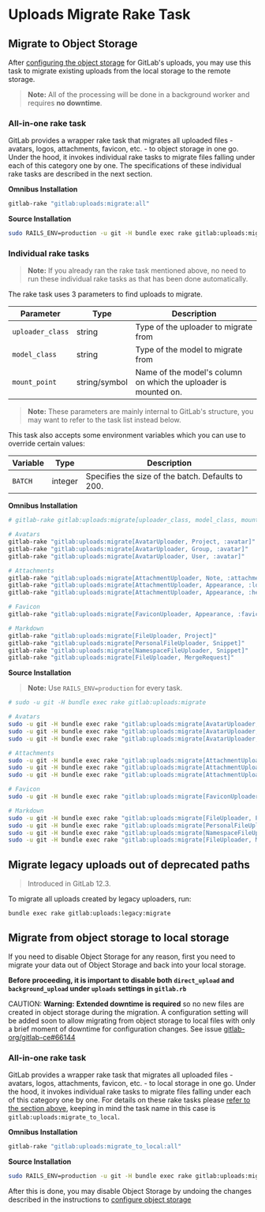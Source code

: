 # Uploads Migrate Rake Task

## Migrate to Object Storage

After [configuring the object storage](../../uploads.md#using-object-storage-core-only) for GitLab's uploads, you may use this task to migrate existing uploads from the local storage to the remote storage.

>**Note:**
All of the processing will be done in a background worker and requires **no downtime**.

### All-in-one rake task

GitLab provides a wrapper rake task that migrates all uploaded files - avatars,
logos, attachments, favicon, etc. - to object storage in one go. Under the hood,
it invokes individual rake tasks to migrate files falling under each of this
category one by one. The specifications of these individual rake tasks are
described in the next section.

**Omnibus Installation**

```bash
gitlab-rake "gitlab:uploads:migrate:all"
```

**Source Installation**

```bash
sudo RAILS_ENV=production -u git -H bundle exec rake gitlab:uploads:migrate:all
```

### Individual rake tasks

>**Note:**
If you already ran the rake task mentioned above, no need to run these individual rake tasks as that has been done automatically.

The rake task uses 3 parameters to find uploads to migrate.

Parameter | Type | Description
--------- | ---- | -----------
`uploader_class` | string | Type of the uploader to migrate from
`model_class` | string | Type of the model to migrate from
`mount_point` | string/symbol | Name of the model's column on which the uploader is mounted on.

>**Note:**
These parameters are mainly internal to GitLab's structure, you may want to refer to the task list instead below.

This task also accepts some environment variables which you can use to override
certain values:

Variable | Type | Description
-------- | ---- | -----------
`BATCH`   | integer  | Specifies the size of the batch. Defaults to 200.

**Omnibus Installation**

```bash
# gitlab-rake gitlab:uploads:migrate[uploader_class, model_class, mount_point]

# Avatars
gitlab-rake "gitlab:uploads:migrate[AvatarUploader, Project, :avatar]"
gitlab-rake "gitlab:uploads:migrate[AvatarUploader, Group, :avatar]"
gitlab-rake "gitlab:uploads:migrate[AvatarUploader, User, :avatar]"

# Attachments
gitlab-rake "gitlab:uploads:migrate[AttachmentUploader, Note, :attachment]"
gitlab-rake "gitlab:uploads:migrate[AttachmentUploader, Appearance, :logo]"
gitlab-rake "gitlab:uploads:migrate[AttachmentUploader, Appearance, :header_logo]"

# Favicon
gitlab-rake "gitlab:uploads:migrate[FaviconUploader, Appearance, :favicon]"

# Markdown
gitlab-rake "gitlab:uploads:migrate[FileUploader, Project]"
gitlab-rake "gitlab:uploads:migrate[PersonalFileUploader, Snippet]"
gitlab-rake "gitlab:uploads:migrate[NamespaceFileUploader, Snippet]"
gitlab-rake "gitlab:uploads:migrate[FileUploader, MergeRequest]"
```

**Source Installation**

>**Note:**
Use `RAILS_ENV=production` for every task.

```bash
# sudo -u git -H bundle exec rake gitlab:uploads:migrate

# Avatars
sudo -u git -H bundle exec rake "gitlab:uploads:migrate[AvatarUploader, Project, :avatar]"
sudo -u git -H bundle exec rake "gitlab:uploads:migrate[AvatarUploader, Group, :avatar]"
sudo -u git -H bundle exec rake "gitlab:uploads:migrate[AvatarUploader, User, :avatar]"

# Attachments
sudo -u git -H bundle exec rake "gitlab:uploads:migrate[AttachmentUploader, Note, :attachment]"
sudo -u git -H bundle exec rake "gitlab:uploads:migrate[AttachmentUploader, Appearance, :logo]"
sudo -u git -H bundle exec rake "gitlab:uploads:migrate[AttachmentUploader, Appearance, :header_logo]"

# Favicon
sudo -u git -H bundle exec rake "gitlab:uploads:migrate[FaviconUploader, Appearance, :favicon]"

# Markdown
sudo -u git -H bundle exec rake "gitlab:uploads:migrate[FileUploader, Project]"
sudo -u git -H bundle exec rake "gitlab:uploads:migrate[PersonalFileUploader, Snippet]"
sudo -u git -H bundle exec rake "gitlab:uploads:migrate[NamespaceFileUploader, Snippet]"
sudo -u git -H bundle exec rake "gitlab:uploads:migrate[FileUploader, MergeRequest]"

```

## Migrate legacy uploads out of deprecated paths

> Introduced in GitLab 12.3.

To migrate all uploads created by legacy uploaders, run: 

```shell
bundle exec rake gitlab:uploads:legacy:migrate
```

## Migrate from object storage to local storage

If you need to disable Object Storage for any reason, first you need to migrate 
your data out of Object Storage and back into your local storage.

**Before proceeding, it is important to disable both `direct_upload` and `background_upload` under `uploads` settings in `gitlab.rb`** 

CAUTION: **Warning:**
   **Extended downtime is required** so no new files are created in object storage during
   the migration. A configuration setting will be added soon to allow migrating
   from object storage to local files with only a brief moment of downtime for configuration changes.
   See issue [gitlab-org/gitlab-ce#66144](https://gitlab.com/gitlab-org/gitlab-ce/issues/66144)

### All-in-one rake task

GitLab provides a wrapper rake task that migrates all uploaded files - avatars,
logos, attachments, favicon, etc. - to local storage in one go. Under the hood,
it invokes individual rake tasks to migrate files falling under each of this
category one by one. For details on these rake tasks please [refer to the section above](#individual-rake-tasks),
keeping in mind the task name in this case is `gitlab:uploads:migrate_to_local`.

**Omnibus Installation**

```bash
gitlab-rake "gitlab:uploads:migrate_to_local:all"
```

**Source Installation**

```bash
sudo RAILS_ENV=production -u git -H bundle exec rake gitlab:uploads:migrate_to_local:all
```

After this is done, you may disable Object Storage by undoing the changes described
in the instructions to [configure object storage](../../uploads.md#using-object-storage-core-only)

